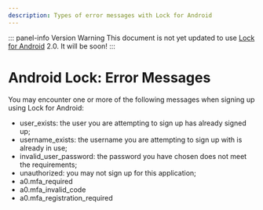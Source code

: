 ```yaml
---
description: Types of error messages with Lock for Android
---
```


::: panel-info Version Warning
This document is not yet updated to use [Lock for Android](https://github.com/auth0/Lock.Android) 2.0. It will be soon!
:::


# Android Lock: Error Messages

You may encounter one or more of the following messages when signing up using Lock for Android:

* user_exists: the user you are attempting to sign up has already signed up;
* username_exists: the username you are attempting to sign up with is already in use;
* invalid_user_password: the password you have chosen does not meet the requirements;
* unauthorized: you may not sign up for this application;
* a0.mfa_required
* a0.mfa_invalid_code
* a0.mfa_registration_required
